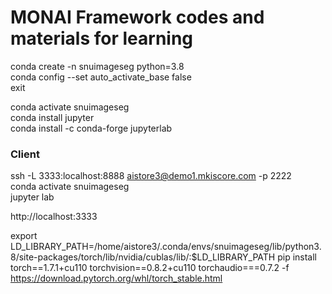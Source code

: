 # MONAI Framework codes and materials for learning

conda create -n snuimageseg python=3.8  
conda config --set auto_activate_base false  
exit  

conda activate snuimageseg  
conda install jupyter  
conda install -c conda-forge jupyterlab  

### Client

ssh -L 3333:localhost:8888 aistore3@demo1.mkiscore.com -p 2222  
conda activate snuimageseg  
jupyter lab  

http://localhost:3333

export LD_LIBRARY_PATH=/home/aistore3/.conda/envs/snuimageseg/lib/python3.8/site-packages/torch/lib/nvidia/cublas/lib/:$LD_LIBRARY_PATH
pip install torch==1.7.1+cu110 torchvision==0.8.2+cu110 torchaudio===0.7.2 -f https://download.pytorch.org/whl/torch_stable.html
